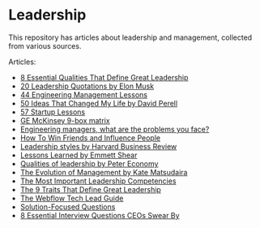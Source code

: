# Leadership

This repository has articles about leadership and management, collected from various sources.

Articles:

* [8 Essential Qualities That Define Great Leadership](8-essential-qualities-that-define-great-leadership/)
* [20 Leadership Quotations by Elon Musk](20-leadership-quotations-by-elon-musk/)
* [44 Engineering Management Lessons](44-engineering-management-lessons/)
* [50 Ideas That Changed My Life by David Perell](50-ideas-that-changed-my-life-by-david-perell/)
* [57 Startup Lessons](57-startup-lessons/)
* [GE McKinsey 9-box matrix](ge-mckinsey-9-box-matrix/)
* [Engineering managers, what are the problems you face?](engineering-manager-problems/)
* [How To Win Friends and Influence People](how-to-win-friends-and-influence-people/)
* [Leadership styles by Harvard Business Review](leadership-styles-by-harvard-business-review/)
* [Lessons Learned by Emmett Shear](lessons-learned-by-emmett-shear/)
* [Qualities of leadership by Peter Economy](qualities-of-leadership-by-peter-economy/)
* [The Evolution of Management by Kate Matsudaira](the-evolution-of-management-by-kate-matsudaira/)
* [The Most Important Leadership Competencies](the-most-important-leadership-compentencies/)
* [The 9 Traits That Define Great Leadership](the-9-traits-that-define-great-leadership/)
* [The Webflow Tech Lead Guide](the-webflow-tech-lead-guide/)
* [Solution-Focused Questions](solution-focused-questions/)
* [8 Essential Interview Questions CEOs Swear By](8-essential-interview-questions-ceos-swear-by/)